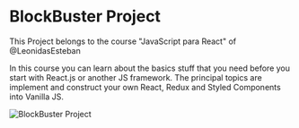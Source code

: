 # BlockBuster Project
This Project belongs to the course "JavaScript para React" of @LeonidasEsteban

In this course you can learn about the basics stuff that you need before you start with React.js or another JS framework.
The principal topics are implement and construct your own React, Redux and Styled Components into Vanilla JS.

![BlockBuster Project](https://repository-images.githubusercontent.com/303850364/06219480-0d79-11eb-8e52-d0deaacec661)
